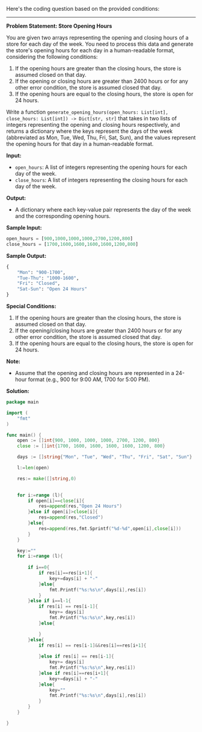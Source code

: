 Here's the coding question based on the provided conditions:

---

**Problem Statement: Store Opening Hours**

You are given two arrays representing the opening and closing hours of a store for each day of the week. You need to process this data and generate the store's opening hours for each day in a human-readable format, considering the following conditions:

1. If the opening hours are greater than the closing hours, the store is assumed closed on that day.
2. If the opening or closing hours are greater than 2400 hours or for any other error condition, the store is assumed closed that day.
3. If the opening hours are equal to the closing hours, the store is open for 24 hours.

Write a function `generate_opening_hours(open_hours: List[int], close_hours: List[int]) -> Dict[str, str]` that takes in two lists of integers representing the opening and closing hours respectively, and returns a dictionary where the keys represent the days of the week (abbreviated as Mon, Tue, Wed, Thu, Fri, Sat, Sun), and the values represent the opening hours for that day in a human-readable format.

**Input:**
- `open_hours`: A list of integers representing the opening hours for each day of the week.
- `close_hours`: A list of integers representing the closing hours for each day of the week.

**Output:**
- A dictionary where each key-value pair represents the day of the week and the corresponding opening hours.

**Sample Input:**
```python
open_hours = [900,1000,1000,1000,2700,1200,800]
close_hours = [1700,1600,1600,1600,1600,1200,800]
```

**Sample Output:**
```python
{
    "Mon": "900-1700",
    "Tue-Thu": "1000-1600",
    "Fri": "Closed",
    "Sat-Sun": "Open 24 Hours"
}
```

**Special Conditions:**
1. If the opening hours are greater than the closing hours, the store is assumed closed on that day.
2. If the opening/closing hours are greater than 2400 hours or for any other error condition, the store is assumed closed that day.
3. If the opening hours are equal to the closing hours, the store is open for 24 hours.

**Note:**
- Assume that the opening and closing hours are represented in a 24-hour format (e.g., 900 for 9:00 AM, 1700 for 5:00 PM).

**Solution:**
```go
package main

import (
	"fmt"
)

func main() {
	open := []int{900, 1000, 1000, 1000, 2700, 1200, 800}
	close := []int{1700, 1600, 1600, 1600, 1600, 1200, 800}

	days := []string{"Mon", "Tue", "Wed", "Thu", "Fri", "Sat", "Sun"}

	l:=len(open)

	res:= make([]string,0)

	
	for i:=range (l){
		if open[i]==close[i]{
			res=append(res,"Open 24 Hours")
		}else if open[i]>close[i]{
			res=append(res,"Closed")
		}else{
			res=append(res,fmt.Sprintf("%d-%d",open[i],close[i]))
		}
	}

	key:=""
	for i:=range (l){
		
		if i==0{
			if res[i]==res[i+1]{
				key+=days[i] + "-"
			}else{
				fmt.Printf("%s:%s\n",days[i],res[i])
			}
		}else if i==l-1{
			if res[i] == res[i-1]{
				key+= days[i]
				fmt.Printf("%s:%s\n",key,res[i])
			}else{

			}
		}else{
			if res[i] == res[i-1]&&res[i]==res[i+1]{
				
			}else if res[i] == res[i-1]{
				key+= days[i]
				fmt.Printf("%s:%s\n",key,res[i])
			}else if res[i]==res[i+1]{
				key+=days[i] + "-"
			}else{
				key=""
				fmt.Printf("%s:%s\n",days[i],res[i])
			}
		}
	}

}
```
